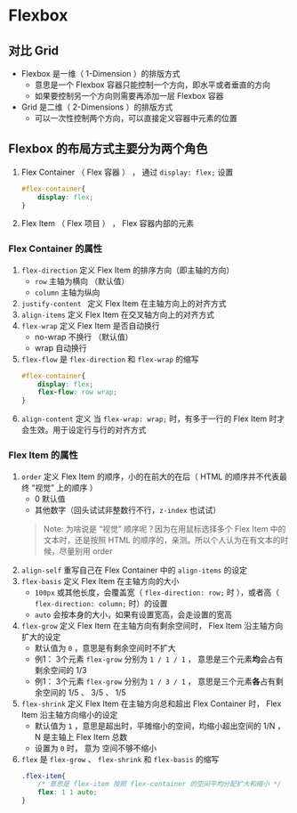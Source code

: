 # Flexbox 
<!-- 
讲解 Steven Lei
bilibili 频道  https://space.bilibili.com/451368848
视频：  https://www.bilibili.com/video/BV1qJ411N7TA
我的练习：  https://codepen.io/vosmokesanji/pen/dyYYVoe
 -->


## 对比 Grid
- Flexbox 是一维（ 1-Dimension ）的排版方式
    - 意思是一个 Flexbox 容器只能控制一个方向，即水平或者垂直的方向
    - 如果要控制另一个方向则需要再添加一层 Flexbox 容器
- Grid 是二维（ 2-Dimensions ）的排版方式
    - 可以一次性控制两个方向，可以直接定义容器中元素的位置


## Flexbox 的布局方式主要分为两个角色
1. Flex Container （ Flex 容器 ） ， 通过 ```display: flex;``` 设置
    ```css
    #flex-container{
        display: flex;
    }
    ```
2. Flex Item （ Flex 项目 ） ， Flex 容器内部的元素


### Flex Container 的属性
1. ```flex-direction``` 定义 Flex Item 的排序方向（即主轴的方向）
    - ```row``` 主轴为横向 （默认值）
    - ```column``` 主轴为纵向
2. ```justify-content ``` 定义 Flex Item 在主轴方向上的对齐方式
3. ```align-items``` 定义 Flex Item 在交叉轴方向上的对齐方式
4. ```flex-wrap``` 定义 Flex Item 是否自动换行
    - no-wrap 不换行 （默认值）
    - wrap 自动换行
5. ```flex-flow``` 是 ```flex-direction```  和 ```flex-wrap``` 的缩写
    ```css
    #flex-container{
        display: flex;
        flex-flow: row wrap;
    }
    ```
6. ```align-content``` 定义 当 ```flex-wrap: wrap;``` 时，有多于一行的 Flex Item 时才会生效。用于设定行与行的对齐方式


### Flex Item 的属性
1. ```order``` 定义 Flex Item 的顺序，小的在前大的在后（ HTML 的顺序并不代表最终 “视觉” 上的顺序 ）
    - 0 默认值
    - 其他数字（回头试试非整数行不行，```z-index``` 也试试）
    > Note: 为啥说是 “视觉” 顺序呢？因为在用鼠标选择多个 Flex Item 中的文本时，还是按照 HTML 的顺序的，亲测。所以个人认为在有文本的时候，尽量别用 order 
2. ```align-self``` 重写自己在 Flex Container 中的 ```align-items``` 的设定
3. ```flex-basis``` 定义 Flex Item 在主轴方向的大小
    - ```100px``` 或其他长度，会覆盖宽（ ```flex-direction: row;``` 时 ），或者高（ ```flex-direction: column;``` 时）的设置
    - ```auto``` 会按本身的大小，如果有设置宽高，会走设置的宽高
4. ```flex-grow``` 定义 Flex Item 在主轴方向有剩余空间时， Flex Item 沿主轴方向扩大的设定
    - 默认值为 ```0``` ，意思是有剩余空间时不扩大
    - 例1： 3个元素 ```flex-grow``` 分别为 ```1 / 1 / 1``` ， 意思是三个元素**均**会占有剩余空间的 1/3
    - 例1： 3个元素 ```flex-grow``` 分别为 ```1 / 3 / 1``` ， 意思是三个元素**各**占有剩余空间的 1/5 、 3/5 、 1/5
5. ```flex-shrink``` 定义 Flex Item 在主轴方向总和超出 Flex Container 时， Flex Item 沿主轴方向缩小的设定
    - 默认值为 ```1``` ，意思是超出时，平摊缩小的空间，均缩小超出空间的 1/N ， N 是主轴上 Flex Item 总数
    - 设置为 ```0``` 时， 意为 空间不够不缩小
6. ```flex``` 是 ```flex-grow``` 、 ```flex-shrink``` 和 ```flex-basis``` 的缩写
    ```css
    .flex-item{
        /* 意思是 flex-item 按照 flex-container 的空间平均分配扩大和缩小 */
        flex: 1 1 auto;
    }
    ```


